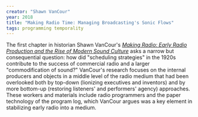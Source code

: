 ```yaml
---
creator: "Shawn VanCour"
year: 2018
title: "Making Radio Time: Managing Broadcasting's Sonic Flows"
tags: programming temporality
---
```


The first chapter in historian Shawn VanCour's [_Making Radio: Early Radio Production and the Rise of Modern Sound Culture_](https://global.oup.com/academic/product/making-radio-9780190497118?cc=us&lang=en&) asks a narrow but consequential question: how did "scheduling strategies" in the 1920s contribute to the success of commercial radio and a larger "commodification of sound?" VanCour's research focuses on the internal producers and objects in a middle level of the radio medium that had been overlooked both by top-down (lionizing executives and inventors) and by more bottom-up (restoring listeners' and performers' agency) approaches. These workers and materials include radio programmers and the paper technology of the program log, which VanCour argues was a key element in stabilizing early radio into a medium.
